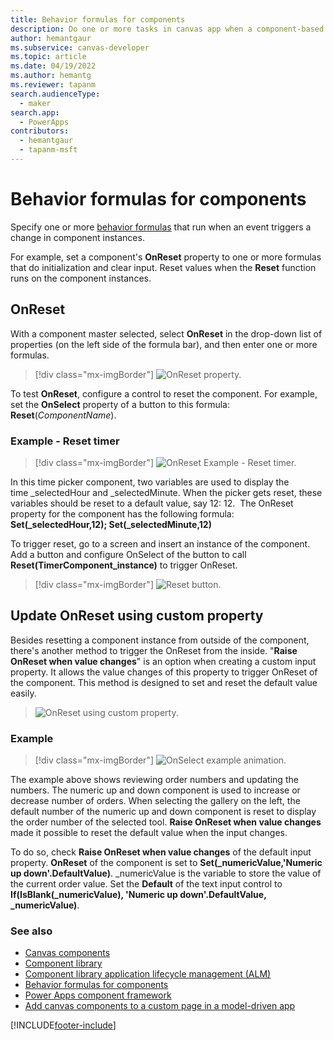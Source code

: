 ```yaml
---
title: Behavior formulas for components
description: Do one or more tasks in canvas app when a component-based action occurs.
author: hemantgaur
ms.subservice: canvas-developer
ms.topic: article
ms.date: 04/19/2022
ms.author: hemantg
ms.reviewer: tapanm
search.audienceType:
  - maker
search.app:
  - PowerApps
contributors:
  - hemantgaur
  - tapanm-msft
---
```


# Behavior formulas for components

Specify one or more [behavior formulas](working-with-formulas-in-depth.md) that run when an event triggers a change in component instances. 

For example, set a component's **OnReset** property to one or more formulas that do initialization and clear input. Reset values when the **Reset** function runs on the component instances.

## OnReset

With a component master selected, select **OnReset** in the drop-down list of properties (on the left side of the formula bar), and then enter one or more formulas.

> [!div class="mx-imgBorder"]
> ![OnReset property.](./media/component-behavior/example-onreset.png "OnReset property")

To test **OnReset**, configure a control to reset the component. For example, set the **OnSelect** property of a button to this formula: **Reset**(*ComponentName*).

### Example - Reset timer

> [!div class="mx-imgBorder"]
> ![OnReset Example - Reset timer.](./media/component-behavior/Resettimer.gif "OnReset Example - Reset timer")

In this time picker component, two variables are used to display the time _selectedHour and _selectedMinute. When the picker gets reset, these variables should be reset to a default value, say 12: 12.  The OnReset property for the component has the following formula: **Set(_selectedHour,12); Set(_selectedMinute,12)**

To trigger reset, go to a screen and insert an instance of the component. Add a button and configure OnSelect of the button to call **Reset(TimerComponent_instance)**  to trigger OnReset.

> [!div class="mx-imgBorder"]
> ![Reset button.](./media/component-behavior/reset-button.png "Reset button")

## Update OnReset using custom property

Besides resetting a component instance from outside of the component, there's another method to trigger the OnReset from the inside. "**Raise OnReset when value changes**" is an option when creating a custom input property. It allows the value changes of this property to trigger OnReset of the component. This method is designed to set and reset the default value easily. 

> ![OnReset using custom property.](./media/component-behavior/property-trigger.png "OnReset using custom property")

### Example

> [!div class="mx-imgBorder"]
> ![OnSelect example animation.](./media/component-behavior/updateordernumber2.gif "OnSelect example animation")

The example above shows reviewing order numbers and updating the numbers. The numeric up and down component is used to increase or decrease number of orders. When selecting the gallery on the left, the default number of the numeric up and down component is reset to display the order number of the selected tool. **Raise OnReset when value changes** made it possible to reset the default value when the input changes. 

To do so, check **Raise OnReset when value changes** of the default input property. **OnReset** of the component is set to **Set(_numericValue,'Numeric up down'.DefaultValue)**. _numericValue is the variable to store the value of the current order value. Set the **Default** of the text input control to **If(IsBlank(_numericValue), 'Numeric up down'.DefaultValue, _numericValue)**.

### See also

- [Canvas components](create-component.md)
- [Component library](component-library.md)
- [Component library application lifecycle management (ALM)](component-library.md)
- [Behavior formulas for components](component-behavior.md)
- [Power Apps component framework](../../developer/component-framework/component-framework-for-canvas-apps.md) 
- [Add canvas components to a custom page in a model-driven app](../model-driven-apps/page-canvas-components.md)

[!INCLUDE[footer-include](../../includes/footer-banner.md)]